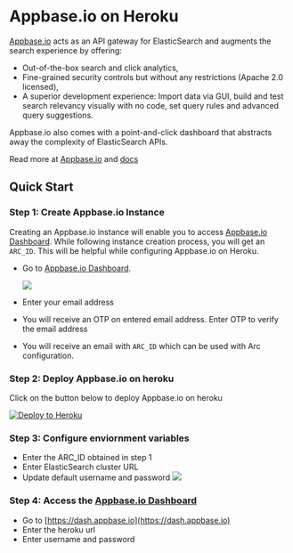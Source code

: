 # Appbase.io on Heroku

[Appbase.io](https://appbase.io/) acts as an API gateway for ElasticSearch and augments the search experience by offering:
* Out-of-the-box search and click analytics,
* Fine-grained security controls but without any restrictions (Apache 2.0 licensed),
* A superior development experience: Import data via GUI, build and test search relevancy visually with no code, set query rules and advanced query suggestions.

Appbase.io also comes with a point-and-click dashboard that abstracts away the complexity of ElasticSearch APIs.

Read more at [Appbase.io](https://appbase.io/) and [docs](https://docs.appbase.io/)

## Quick Start

### Step 1: Create Appbase.io Instance

Creating an Appbase.io instance will enable you to access [Appbase.io Dashboard](https://dash.appbase.io). While following instance creation process, you will get an `ARC_ID`. This will be helpful while configuring Appbase.io on Heroku.
  * Go to [Appbase.io Dashboard](https://dash.appbase.io/install).

    ![](https://i.imgur.com/YZubabh.png)
  
  * Enter your email address
  * You will receive an OTP on entered email address. Enter OTP to verify the email address
  * You will receive an email with `ARC_ID` which can be used with Arc configuration.
  
### Step 2: Deploy Appbase.io on heroku

Click on the button below to deploy Appbase.io on heroku

[![Deploy to
Heroku](https://www.herokucdn.com/deploy/button.svg)](https://heroku.com/deploy?template=https://github.com/appbaseio/appbaseio-heroku)


### Step 3: Configure enviornment variables
  * Enter the ARC_ID obtained in step 1
  * Enter ElasticSearch cluster URL
  * Update default username and password
  ![](https://www.dropbox.com/s/rc50zjfqkt145cm/Screenshot%202020-08-20%20at%2010.10.28%20AM.png?raw=1)

### Step 4: Access the [Appbase.io Dashboard](https://dash.appbase.io)
  * Go to [https://dash.appbase.io](https://dash.appbase.io)
  * Enter the heroku url
  * Enter username and password


